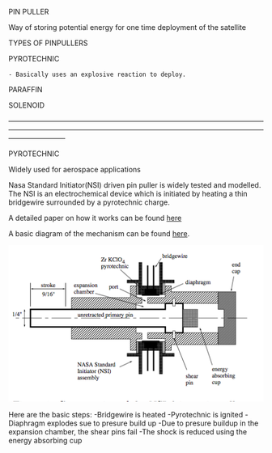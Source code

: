 PIN PULLER

Way of storing potential energy for one time deployment of the satellite

TYPES OF PINPULLERS

PYROTECHNIC

	- Basically uses an explosive reaction to deploy.

PARAFFIN

SOLENOID

————————————————————————————————————————————————————————————————————————————————

PYROTECHNIC

Widely used for aerospace applications

Nasa Standard Initiator(NSI) driven pin puller is widely tested and modelled.
The NSI is an electrochemical device which is initiated by heating a thin bridgewire surrounded by a pyrotechnic charge.

A detailed paper on how it works can be found [here](https://ntrs.nasa.gov/archive/nasa/casi.ntrs.nasa.gov/19890005798.pdf)

A basic diagram of the mechanism can be found [here](https://github.com/nivedk/ADVITIY/blob/master/Deployment/power-impulse-mechanisms/pinpulller/NSI-driven-pinpuller.png). 

![alt tag](https://github.com/nivedk/ADVITIY/blob/master/Deployment/power-impulse-mechanisms/pinpulller/NSI-driven-pinpuller.png)

Here are the basic steps:
	-Bridgewire is heated
	-Pyrotechnic is ignited
	-Diaphragm explodes sue to presure build up
	-Due to presure buildup in the expansion chamber, the shear pins fail
	-The shock is reduced using the energy absorbing cup



